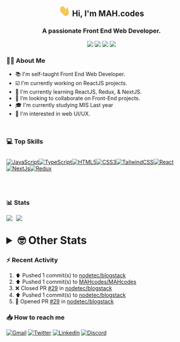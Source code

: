 <h2 align="center"><img src="./Hi.gif" width="30px" height="30px"> Hi, I'm MAH.codes</h2>

<h3 align="center">A passionate Front End Web Developer.</h3>

<div align="center">
  <a href="https://www.linux.org"><img src="https://img.shields.io/badge/OS-Linux-e06c75?style=for-the-badge&logoColor=7287fd&logo=linux&color=7287fd&labelColor=1E1E2E" /></a>
	<a href="https://archlinux.org"><img src="https://img.shields.io/badge/DISTRO-Arch-56b6c2?style=for-the-badge&logo=arch-linux&logoColor=7287fd&color=7287fd&labelColor=1E1E2E" /></a>
	<a href="https://dwm.suckless.org"><img src="https://img.shields.io/badge/WM-DWM-005577?style=for-the-badge&logo=dwm&color=7287fd&logoColor=7287fd&labelColor=1E1E2E" /></a>
	<a href="https://neovim.io"><img src="https://img.shields.io/badge/IDE-Neovim-98c379?style=for-the-badge&logo=neovim&color=7287fd&logoColor=7287fd&labelColor=1E1E2E" /></a>
</div>

### :man_technologist: About Me

- :books: I'm self-taught Front End Web Developer.
- :ballot_box_with_check: I'm currently working on ReactJS projects.
- :dart: I'm currently learning ReactJS, Redux, & NextJS.
- :eyes: I’m looking to collaborate on Front-End projects.
- :mortar_board: I'm currently studying MIS Last year
- :art: I'm interested in web UI/UX.

<br>

### :computer: Top Skills

<div style="display:flex;">

<a href="https://developer.mozilla.org/en-US/docs/Web/JavaScript" target="_blank" rel="noreferrer"><img
    src="https://raw.githubusercontent.com/danielcranney/readme-generator/main/public/icons/skills/javascript-colored.svg"
    width="36" height="36" alt="JavaScript" /></a><a href="https://www.typescriptlang.org/" target="_blank"
  rel="noreferrer"><img
    src="https://raw.githubusercontent.com/danielcranney/readme-generator/main/public/icons/skills/typescript-colored.svg"
    width="36" height="36" alt="TypeScript" /></a><a href="https://developer.mozilla.org/en-US/docs/Glossary/HTML5"
  target="_blank" rel="noreferrer"><img
    src="https://raw.githubusercontent.com/danielcranney/readme-generator/main/public/icons/skills/html5-colored.svg"
    width="36" height="36" alt="HTML5" /></a><a href="https://www.w3.org/TR/CSS/#css" target="_blank"
  rel="noreferrer"><img
    src="https://raw.githubusercontent.com/danielcranney/readme-generator/main/public/icons/skills/css3-colored.svg"
    width="36" height="36" alt="CSS3" /></a><a href="https://tailwindcss.com/" target="_blank" rel="noreferrer"><img
    src="https://raw.githubusercontent.com/danielcranney/readme-generator/main/public/icons/skills/tailwindcss-colored.svg"
    width="36" height="36" alt="TailwindCSS" /></a><a href="https://reactjs.org/" target="_blank" rel="noreferrer"><img
    src="https://raw.githubusercontent.com/danielcranney/readme-generator/main/public/icons/skills/react-colored.svg"
    width="36" height="36" alt="React" /></a><a href="https://nextjs.org/docs" target="_blank" rel="noreferrer"><img
    src="https://raw.githubusercontent.com/danielcranney/readme-generator/main/public/icons/skills/nextjs-colored.svg"
    width="36" height="36" alt="NextJs" /></a><a href="https://redux.js.org/" target="_blank" rel="noreferrer"><img
    src="https://raw.githubusercontent.com/danielcranney/readme-generator/main/public/icons/skills/redux-colored.svg"
    width="36" height="36" alt="Redux" /></a>

</div>

<br>
<br>

### :bar_chart: Stats

<img src="https://github-readme-stats.vercel.app/api?username=MAHcodes&show_icons=true&locale=en" width="49%" /><span style="display:inline-block;width:2%"></span><img src="https://github-readme-streak-stats.herokuapp.com/?user=MAHcodes&" width="49%" />

<br>

<details>
<summary style="font-size: 1.75rem; font-weight: bold;"><strong style="font-size: 1.75rem; font-weight: bold;"> 🤓 Other Stats </strong></summary>

<a href="https://www.github.com/mahcodes"><img src="https://komarev.com/ghpvc/?username=MAHcodes&style=for-the-badge" alt="MAHcodes github profile views" /></a>
<a href="https://wakatime.com/@44eeab2c-51f5-4574-a918-82e5b17d9c49"><img src="https://wakatime.com/badge/user/44eeab2c-51f5-4574-a918-82e5b17d9c49.svg?style=for-the-badge" alt="Total time coded since Jun 29 2022" /></a>

<!--START_SECTION:waka-->
![Lines of code](https://img.shields.io/badge/From%20Hello%20World%20I%27ve%20Written-255%20Thousand%20lines%20of%20code-blue)

**🐱 My GitHub Data** 

> 🏆 316 Contributions in the Year 2023
 > 
> 📦 341.4 kB Used in GitHub's Storage 
 > 
> 💼 Opted to Hire
 > 
> 📜 28 Public Repositories 
 > 
> 🔑 8 Private Repositories  
 > 
**I'm a Night 🦉** 

```text
🌞 Morning    171 commits    ███░░░░░░░░░░░░░░░░░░░░░░   14.83% 
🌆 Daytime    272 commits    ██████░░░░░░░░░░░░░░░░░░░   23.59% 
🌃 Evening    456 commits    ██████████░░░░░░░░░░░░░░░   39.55% 
🌙 Night      254 commits    █████░░░░░░░░░░░░░░░░░░░░   22.03%

```
📅 **I'm Most Productive on Monday** 

```text
Monday       201 commits    ████░░░░░░░░░░░░░░░░░░░░░   17.43% 
Tuesday      162 commits    ███░░░░░░░░░░░░░░░░░░░░░░   14.05% 
Wednesday    134 commits    ███░░░░░░░░░░░░░░░░░░░░░░   11.62% 
Thursday     143 commits    ███░░░░░░░░░░░░░░░░░░░░░░   12.4% 
Friday       165 commits    ███░░░░░░░░░░░░░░░░░░░░░░   14.31% 
Saturday     178 commits    ███░░░░░░░░░░░░░░░░░░░░░░   15.44% 
Sunday       170 commits    ███░░░░░░░░░░░░░░░░░░░░░░   14.74%

```


📊 **This Week I Spent My Time On** 

```text
⌚︎ Time Zone: Asia/Beirut

💬 Programming Languages: 
TypeScript               30 hrs 33 mins      █████████████████████░░░░   83.62% 
Lua                      3 hrs 6 mins        ██░░░░░░░░░░░░░░░░░░░░░░░   8.52% 
JavaScript               41 mins             ░░░░░░░░░░░░░░░░░░░░░░░░░   1.88% 
CSS                      40 mins             ░░░░░░░░░░░░░░░░░░░░░░░░░   1.85% 
Markdown                 25 mins             ░░░░░░░░░░░░░░░░░░░░░░░░░   1.16%

🔥 Editors: 
Neovim                   36 hrs 32 mins      █████████████████████████   100.0%

🐱‍💻 Projects: 
NoteBin                  19 hrs 47 mins      █████████████░░░░░░░░░░░░   54.16% 
blogstack                12 hrs 24 mins      ████████░░░░░░░░░░░░░░░░░   33.95% 
dotfiles                 3 hrs 16 mins       ██░░░░░░░░░░░░░░░░░░░░░░░   8.98% 
vimwiki                  19 mins             ░░░░░░░░░░░░░░░░░░░░░░░░░   0.9% 
Unknown Project          17 mins             ░░░░░░░░░░░░░░░░░░░░░░░░░   0.82%

💻 Operating System: 
Linux                    36 hrs 32 mins      █████████████████████████   100.0%

```

**I Mostly Code in JavaScript** 

```text
JavaScript               14 repos            █████████████░░░░░░░░░░░░   51.85% 
Python                   3 repos             ██░░░░░░░░░░░░░░░░░░░░░░░   11.11% 
HTML                     2 repos             █░░░░░░░░░░░░░░░░░░░░░░░░   7.41% 
PHP                      2 repos             █░░░░░░░░░░░░░░░░░░░░░░░░   7.41% 
TypeScript               2 repos             █░░░░░░░░░░░░░░░░░░░░░░░░   7.41%

```



 Last Updated on 29/01/2023 18:41:20 UTC
<!--END_SECTION:waka-->

</details>

### :zap: Recent Activity

<!--RECENT_ACTIVITY:start-->
1. ⬆️ Pushed 1 commit(s) to [nodetec/blogstack](https://github.com/nodetec/blogstack)<br>
2. ⬆️ Pushed 1 commit(s) to [MAHcodes/MAHcodes](https://github.com/MAHcodes/MAHcodes)<br>
3. ❌ Closed PR [#29](https://github.com/nodetec/blogstack/pull/29) in [nodetec/blogstack](https://github.com/nodetec/blogstack)<br>
4. ⬆️ Pushed 1 commit(s) to [nodetec/blogstack](https://github.com/nodetec/blogstack)<br>
5. 💪 Opened PR [#29](https://github.com/nodetec/blogstack/pull/29) in [nodetec/blogstack](https://github.com/nodetec/blogstack)<br>
<!--RECENT_ACTIVITY:end-->

### :inbox_tray: How to reach me

[![Gmail](https://img.shields.io/badge/Gmail-D14836?style=for-the-badge&logo=gmail&logoColor=white)](mailto:mahdotcodes@gmail.com)
[![Twitter](https://img.shields.io/badge/Twitter-1DA1F2?style=for-the-badge&logo=twitter&logoColor=white)](https://twitter.com/MAHcodes)
[![LinkedIn](https://img.shields.io/badge/LinkedIn-0077B5?style=for-the-badge&logo=linkedin&logoColor=white)](https://www.linkedin.com/in/mah-codes-66b0671b7/)
[![Discord](https://img.shields.io/badge/Discord-7289DA?style=for-the-badge&logo=discord&logoColor=white)](https://discord.com/users/404595695195258880)
